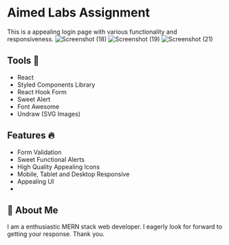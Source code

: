 
# Aimed Labs Assignment

This is a appealing login page with various functionality and responsiveness. 
![Screenshot (18)](https://github.com/coderismail22/assignment-aimed-labs/assets/122710226/50854385-1bf7-433f-baca-8edec6ada39c)
![Screenshot (19)](https://github.com/coderismail22/assignment-aimed-labs/assets/122710226/add25025-b5cb-4dec-95c3-83234078258a)
![Screenshot (21)](https://github.com/coderismail22/assignment-aimed-labs/assets/122710226/64c100ff-0a56-4f8a-8f13-d3d3aef36013)


## Tools 🔨
- React
- Styled Components Library
- React Hook Form
- Sweet Alert
- Font Awesome
- Undraw (SVG Images)

## Features 🔥
- Form Validation
- Sweet Functional Alerts
- High Quality Appealing Icons
- Mobile, Tablet and Desktop Responsive
- Appealing UI
- 
## 🚀 About Me
I am a enthusiastic MERN stack web developer. I eagerly look for forward to getting your response. Thank you.
